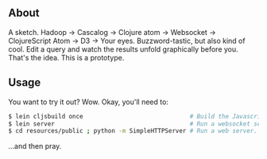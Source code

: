 ## About

A sketch. Hadoop -> Cascalog -> Clojure atom -> Websocket -> ClojureScript
Atom -> D3 -> Your eyes. Buzzword-tastic, but also kind of cool. Edit a query and
watch the results unfold graphically before you. That's the idea. This is a
prototype.

## Usage

You want to try it out? Wow. Okay, you'll need to:

```sh
$ lein cljsbuild once                              # Build the Javascript
$ lein server                                      # Run a websocket server.
$ cd resources/public ; python -m SimpleHTTPServer # Run a web server.
```

...and then pray.

